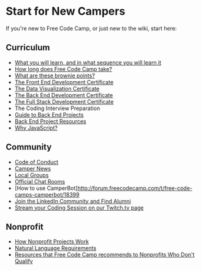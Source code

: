 # Start for New Campers

If you're new to Free Code Camp, or just new to the wiki, start here:

## Curriculum

- [What you will learn, and in what sequence you will learn it](FreeCodeCamp-Curriculum-Sequence)
- [How long does Free Code Camp take?](FreeCodeCamp-Completion-Time)
- [What are these brownie points?](Brownie-Points)
- [The Front End Development Certificate](Free-Code-Camp-Front-End-Development-Certificate)
- [The Data Visualization Certificate](FreeCodeCamp-Data-Visualization-Certification)
- [The Back End Development Certificate](FreeCodeCamp-Back-End-Development-Certification)
- [The Full Stack Development Certificate](Free-Code-Camp-Full-Stack-Development-Certificate)
- The Coding Interview Preparation
- [Guide to Back End Projects](http://forum.freecodecamp.com/t/guides-to-back-end-projects/14265)
- [Back End Project Resources](Back-End-Project-Resources)
- [Why JavaScript?](FreeCodeCamp-Why-JavaScript)

## Community

- [Code of Conduct](FreeCodeCamp-Code-Of-Conduct)
- [Camper News](Camper-News)
- [Local Groups](LocalGroups)
- [Official Chat Rooms](Official-Free-Code-Camp-Chat-Rooms)
- [How to use CamperBot]http://forum.freecodecamp.com/t/free-code-camps-camperbot/18399
- [Join the LinkedIn Community and Find Alumni](http://forum.freecodecamp.com/t/add-free-code-camp-in-linkedin/19119)
- [Stream your Coding Session on our Twitch.tv page](How-you-can-stream-your-live-coding-sessions-on-the-Free-Code-Camp-Twitch.tv-channel)

## Nonprofit

- [How Nonprofit Projects Work](FreeCodeCamp-Nonprofits-Projects-How-They-Work)
- [Natural Language Requirements](FreeCodeCamp-Completion-Language-Requirements)
- [Resources that Free Code Camp recommends to Nonprofits Who Don't Qualify](FreeCodeCamp-Recommended-Resources)
